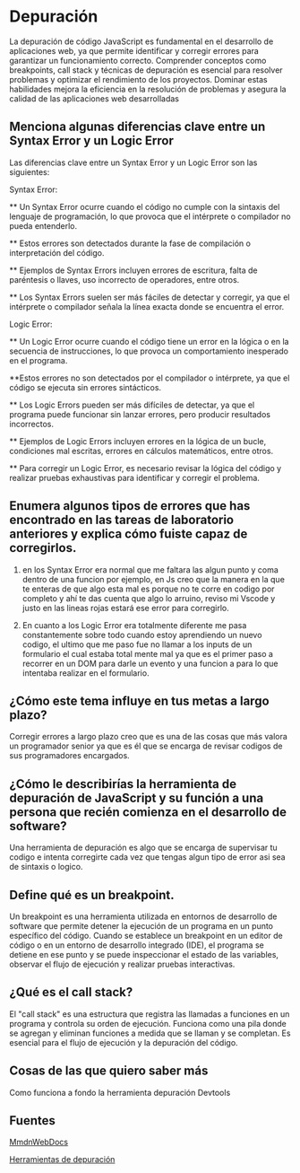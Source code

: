 # Depuración

La depuración de código JavaScript es fundamental en el desarrollo de aplicaciones web, ya que permite identificar y corregir errores para garantizar un funcionamiento correcto. Comprender conceptos como breakpoints, call stack y técnicas de depuración es esencial para resolver problemas y optimizar el rendimiento de los proyectos. Dominar estas habilidades mejora la eficiencia en la resolución de problemas y asegura la calidad de las aplicaciones web desarrolladas

## Menciona algunas diferencias clave entre un Syntax Error y un Logic Error

Las diferencias clave entre un Syntax Error y un Logic Error son las siguientes:

Syntax Error:

** Un Syntax Error ocurre cuando el código no cumple con la sintaxis del lenguaje de programación, lo que provoca que el intérprete o compilador no pueda entenderlo.

** Estos errores son detectados durante la fase de compilación o interpretación del código.

** Ejemplos de Syntax Errors incluyen errores de escritura, falta de paréntesis o llaves, uso incorrecto de operadores, entre otros.

** Los Syntax Errors suelen ser más fáciles de detectar y corregir, ya que el intérprete o compilador señala la línea exacta donde se encuentra el error.

Logic Error:

** Un Logic Error ocurre cuando el código tiene un error en la lógica o en la secuencia de instrucciones, lo que provoca un comportamiento inesperado en el programa.

**Estos errores no son detectados por el compilador o intérprete, ya que el código se ejecuta sin errores sintácticos.

** Los Logic Errors pueden ser más difíciles de detectar, ya que el programa puede funcionar sin lanzar errores, pero producir resultados incorrectos.

** Ejemplos de Logic Errors incluyen errores en la lógica de un bucle, condiciones mal escritas, errores en cálculos matemáticos, entre otros.

** Para corregir un Logic Error, es necesario revisar la lógica del código y realizar pruebas exhaustivas para identificar y corregir el problema.


## Enumera algunos tipos de errores que has encontrado en las tareas de laboratorio anteriores y explica cómo fuiste capaz de corregirlos.

1. en los Syntax Error era normal que me faltara las algun punto y coma dentro de una funcion por ejemplo, en Js creo que la manera  en la que te enteras de que algo esta mal es porque no te corre en codigo por completo y ahí te das cuenta que algo lo arruino, reviso mi Vscode y justo en las lineas rojas estará ese error para corregirlo.

2. En cuanto a los Logic Error era totalmente diferente me pasa constantemente sobre todo cuando estoy aprendiendo un nuevo codigo, el ultimo que me paso fue no llamar a los inputs de un formulario el cual estaba total mente mal ya que es el primer paso a recorrer en un DOM para darle un evento y una funcion a para lo que intentaba realizar en el formulario.

## ¿Cómo este tema influye en tus metas a largo plazo?

Corregir errores a largo plazo creo que es una de las cosas que más valora un programador senior ya que es él que se encarga de revisar codigos de sus programadores encargados.

## ¿Cómo le describirías la herramienta de depuración de JavaScript y su función a una persona que recién comienza en el desarrollo de software?

Una herramienta de depuración es algo que se encarga de supervisar tu codigo e intenta corregirte cada vez que tengas algun tipo de error asi sea de sintaxis o logico.

## Define qué es un breakpoint.

Un breakpoint es una herramienta utilizada en entornos de desarrollo de software que permite detener la ejecución de un programa en un punto específico del código. Cuando se establece un breakpoint en un editor de código o en un entorno de desarrollo integrado (IDE), el programa se detiene en ese punto y se puede inspeccionar el estado de las variables, observar el flujo de ejecución y realizar pruebas interactivas.

## ¿Qué es el call stack?

El "call stack" es una estructura que registra las llamadas a funciones en un programa y controla su orden de ejecución. Funciona como una pila donde se agregan y eliminan funciones a medida que se llaman y se completan. Es esencial para el flujo de ejecución y la depuración del código.

## Cosas de las que quiero saber más

Como funciona a fondo la herramienta depuración Devtools

## Fuentes

[MmdnWebDocs](https://developer.mozilla.org/es/docs/Learn/JavaScript/First_steps/What_went_wrong)

[Herramientas de depuración](https://developer.mozilla.org/es/docs/Learn/Common_questions/Tools_and_setup/What_are_browser_developer_tools#the_javascript_debugger)
